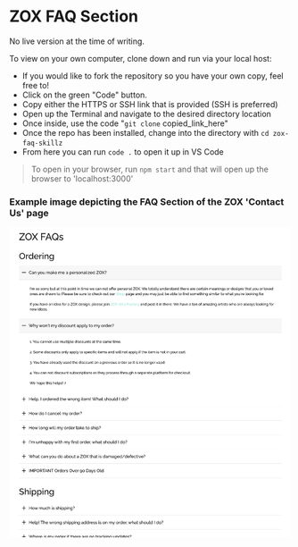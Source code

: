# ZOX FAQ Section

No live version at the time of writing.

To view on your own computer, clone down and run via your local host:

- If you would like to fork the repository so you have your own copy, feel free to!
- Click on the green "Code" button.
- Copy either the HTTPS or SSH link that is provided (SSH is preferred)
- Open up the Terminal and navigate to the desired directory location
- Once inside, use the code "`git clone` copied_link_here"
- Once the repo has been installed, change into the directory with `cd zox-faq-skillz`
- From here you can run `code .` to open it up in VS Code

> To open in your browser, run `npm start` and that will open up the browser to 'localhost:3000'

### Example image depicting the FAQ Section of the ZOX 'Contact Us' page

<img src='./src/assets/faq-section-detailed.png' alt="FAQ">
